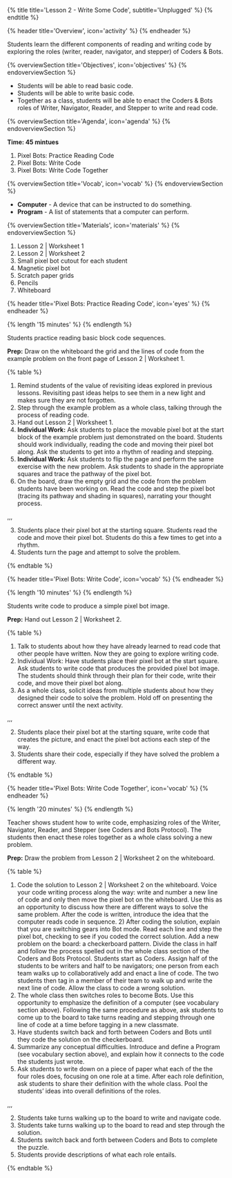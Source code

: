 {% title title='Lesson 2 - Write Some Code', subtitle='Unplugged' %}
{% endtitle %}

{% header title='Overview', icon='activity' %}
{% endheader %}

Students learn the different components of reading and writing code by exploring the roles (writer, reader, navigator, and stepper) of Coders & Bots.

{% overviewSection title='Objectives', icon='objectives' %}
{% endoverviewSection %}

- Students will be able to read basic code.
- Students will be able to write basic code.
- Together as a class, students will be able to enact the Coders & Bots roles of Writer, Navigator, Reader, and Stepper to write and read code.

{% overviewSection title='Agenda', icon='agenda' %}
{% endoverviewSection %}

**Time: 45 mintues**


1. Pixel Bots: Practice Reading Code
2. Pixel Bots: Write Code
3. Pixel Bots: Write Code Together

{% overviewSection title='Vocab', icon='vocab' %}
{% endoverviewSection %}

- **Computer** - A device that can be instructed to do something.
- **Program** - A list of statements that a computer can perform.

{% overviewSection title='Materials', icon='materials' %}
{% endoverviewSection %}

1. Lesson 2 | Worksheet 1
2. Lesson 2 | Worksheet 2
3. Small pixel bot cutout for each student
4. Magnetic pixel bot
5. Scratch paper grids
6. Pencils
7. Whiteboard

{% header title='Pixel Bots: Practice Reading Code', icon='eyes' %}
{% endheader %}

{% length '15 minutes' %}
{% endlength %}

Students practice reading basic block code sequences.

**Prep:** Draw on the whiteboard the grid and the lines of code from the example problem on the front page of Lesson 2 | Worksheet 1.

{% table %}

1) Remind students of the value of revisiting ideas explored in previous lessons. Revisiting past ideas helps to see them in a new light and makes sure they are not forgotten.
2) Step through the example problem as a whole class, talking through the process of reading code.
3) Hand out Lesson 2 | Worksheet 1.
4) **Individual Work:** Ask students to place the movable pixel bot at the start block of the example problem just demonstrated on the board. Students should work individually, reading the code and moving their pixel bot along. Ask the students to get into a rhythm of reading and stepping.
5) **Individual Work:** Ask students to flip the page and perform the same exercise with the new problem. Ask students to shade in the appropriate squares and trace the pathway of the pixel bot.
6) On the board, draw the empty grid and the code from the problem students have been working on. Read the code and step the pixel bot (tracing its pathway and shading in squares), narrating your thought process.

,,,

3) Students place their pixel bot at the starting square. Students read the code and move their pixel bot. Students do this a few times to get into a rhythm.
5) Students turn the page and attempt to solve the problem.


{% endtable %}

{% header title='Pixel Bots: Write Code', icon='vocab' %}
{% endheader %}

{% length '10 minutes' %}
{% endlength %}

Students write code to produce a simple pixel bot image.

**Prep:** Hand out Lesson 2 | Worksheet 2.

{% table %}

1) Talk to students about how they have already learned to read code that other people have written. Now they are going to explore writing code.
2) Individual Work: Have students place their pixel bot at the start square. Ask students to write code that produces the provided pixel bot image. The students should think through their plan for their code, write their code, and move their pixel bot along.
3) As a whole class, solicit ideas from multiple students about how they designed their code to solve the problem. Hold off on presenting the correct answer until the next activity.

,,,

2) Students place their pixel bot at the starting square, write code that creates the picture, and enact the pixel bot actions each step of the way.
3) Students share their code, especially if they have solved the problem a different way.


{% endtable %}

{% header title='Pixel Bots: Write Code Together', icon='vocab' %}
{% endheader %}

{% length '20 minutes' %}
{% endlength %}

Teacher shows student how to write code, emphasizing roles of the Writer, Navigator, Reader, and Stepper (see Coders and Bots Protocol). The students then enact these roles together as a whole class solving a new problem.

**Prep:** Draw the problem from Lesson 2 | Worksheet 2 on the whiteboard.

{% table %}

1) Code the solution to Lesson 2 | Worksheet 2 on the whiteboard. Voice your code writing process along the way: write and number a new line of code and only then move the pixel bot on the whiteboard. Use this as an opportunity to discuss how there are different ways to solve the same problem. After the code is written, introduce the idea that the computer reads code in sequence. 2) After coding the solution, explain that you are switching gears into Bot mode. Read each line and step the pixel bot, checking to see if you coded the correct solution.
Add a new problem on the board: a checkerboard pattern. Divide the class in half and follow the process spelled out in the whole class section of the Coders and Bots Protocol. Students start as Coders. Assign half of the students to be writers and half to be navigators; one person from each team walks up to collaboratively add and enact a line of code. The two students then tag in a member of their team to walk up and write the next line of code. Allow the class to code a wrong solution.
3) The whole class then switches roles to become Bots. Use this opportunity to emphasize the definition of a computer (see vocabulary section above). Following the same procedure as above, ask students to come up to the board to take turns reading and stepping through one line of code at a time before tagging in a new classmate.
4) Have students switch back and forth between Coders and Bots until they code the solution on the checkerboard.
5) Summarize any conceptual difficulties. Introduce and define a Program (see vocabulary section above), and explain how it connects to the code the students just wrote.
6) Ask students to write down on a piece of paper what each of the the four roles does, focusing on one role at a time. After each role definition, ask students to share their definition with the whole class. Pool the students’ ideas into overall definitions of the roles.

,,,

2) Students take turns walking up to the board to write and navigate code.
3) Students take turns walking up to the board to read and step through the solution.
4) Students switch back and forth between Coders and Bots to complete the puzzle.
6) Students provide descriptions of what each role entails.


{% endtable %}
